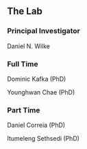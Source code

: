 ## The Lab

### Principal Investigator
Daniel N. Wilke

### Full Time
  Dominic Kafka (PhD)

  Younghwan Chae (PhD)

### Part Time

  Daniel Correia (PhD)

  Itumeleng Sethsedi (PhD)

